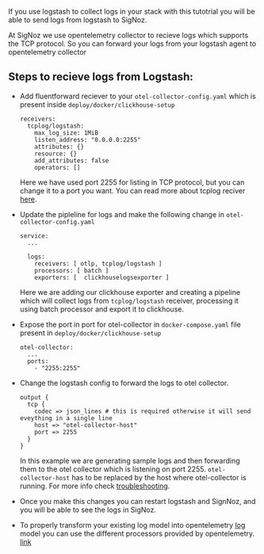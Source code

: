 If you use logstash to collect logs in your stack with this tutotrial you will be able to send logs from logstash to SigNoz.

At SigNoz we use opentelemetry collector to recieve logs which supports the TCP protocol. So you can forward your logs from your logstash agent to opentelemetry collector

## Steps to recieve logs from Logstash:

- Add fluentforward reciever to your `otel-collector-config.yaml` which is present inside `deploy/docker/clickhouse-setup`

  ```
  receivers:
    tcplog/logstash:
      max_log_size: 1MiB
      listen_address: "0.0.0.0:2255"
      attributes: {}
      resource: {}
      add_attributes: false
      operators: []
  ```

  Here we have used port 2255 for listing in TCP protocol, but you can change it to a port you want.
  You can read more about tcplog reciver [here](https://github.com/open-telemetry/opentelemetry-collector-contrib/tree/main/receiver/tcplogreceiver).

- Update the pipleline for logs and make the following change in `otel-collector-config.yaml`

  ```
  service:
    ...

    logs:
      receivers: [ otlp, tcplog/logstash ]
      processors: [ batch ]
      exporters: [  clickhouselogsexporter ]
  ```

  Here we are adding our clickhouse exporter and creating a pipeline which will collect logs from `tcplog/logstash` receiver, processing it using batch processor and export it to clickhouse.

- Expose the port in port for otel-collector in `docker-compose.yaml` file present in `deploy/docker/clickhouse-setup`

  ```
  otel-collector:
    ...
    ports:
      - "2255:2255"
  ```

- Change the logstash config to forward the logs to otel collector.

  ```
  output {
    tcp {
      codec => json_lines # this is required otherwise it will send eveything in a single line
      host => "otel-collector-host"
      port => 2255
    }
  }
  ```

  In this example we are generating sample logs and then forwarding them to the otel collector which is listening on port 2255.
  `otel-collector-host` has to be replaced by the host where otel-collector is running. For more info check [troubleshooting](../install/troubleshooting.md#signoz-otel-collector-address-grid).

- Once you make this changes you can restart logstash and SignNoz, and you will be able to see the logs in SigNoz.
- To properly transform your existing log model into opentelemetry [log](https://github.com/open-telemetry/opentelemetry-specification/blob/main/specification/logs/data-model.md) model you can use the different processors provided by opentelemetry. [link](./logs.md#processors-available-for-processing-logs)
